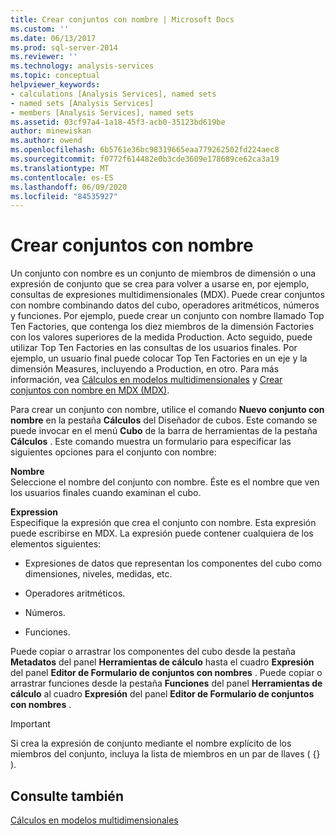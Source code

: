 ```yaml
---
title: Crear conjuntos con nombre | Microsoft Docs
ms.custom: ''
ms.date: 06/13/2017
ms.prod: sql-server-2014
ms.reviewer: ''
ms.technology: analysis-services
ms.topic: conceptual
helpviewer_keywords:
- calculations [Analysis Services], named sets
- named sets [Analysis Services]
- members [Analysis Services], named sets
ms.assetid: 03cf97a4-1a18-45f3-acb0-35123bd619be
author: minewiskan
ms.author: owend
ms.openlocfilehash: 6b5761e36bc98319665eaa779262502fd224aec8
ms.sourcegitcommit: f0772f614482e0b3cde3609e178689ce62ca3a19
ms.translationtype: MT
ms.contentlocale: es-ES
ms.lasthandoff: 06/09/2020
ms.locfileid: "84535927"
---
```

# <a name="create-named-sets"></a>Crear conjuntos con nombre
  Un conjunto con nombre es un conjunto de miembros de dimensión o una expresión de conjunto que se crea para volver a usarse en, por ejemplo, consultas de expresiones multidimensionales (MDX). Puede crear conjuntos con nombre combinando datos del cubo, operadores aritméticos, números y funciones. Por ejemplo, puede crear un conjunto con nombre llamado Top Ten Factories, que contenga los diez miembros de la dimensión Factories con los valores superiores de la medida Production. Acto seguido, puede utilizar Top Ten Factories en las consultas de los usuarios finales. Por ejemplo, un usuario final puede colocar Top Ten Factories en un eje y la dimensión Measures, incluyendo a Production, en otro. Para más información, vea [Cálculos en modelos multidimensionales](calculations-in-multidimensional-models.md) y [Crear conjuntos con nombre en MDX &#40;MDX&#41;](mdx/mdx-named-sets-building-named-sets.md).  
  
 Para crear un conjunto con nombre, utilice el comando **Nuevo conjunto con nombre** en la pestaña **Cálculos** del Diseñador de cubos. Este comando se puede invocar en el menú **Cubo** de la barra de herramientas de la pestaña **Cálculos** . Este comando muestra un formulario para especificar las siguientes opciones para el conjunto con nombre:  
  
 **Nombre**  
 Seleccione el nombre del conjunto con nombre. Éste es el nombre que ven los usuarios finales cuando examinan el cubo.  
  
 **Expression**  
 Especifique la expresión que crea el conjunto con nombre. Esta expresión puede escribirse en MDX. La expresión puede contener cualquiera de los elementos siguientes:  
  
-   Expresiones de datos que representan los componentes del cubo como dimensiones, niveles, medidas, etc.  
  
-   Operadores aritméticos.  
  
-   Números.  
  
-   Funciones.  
  
 Puede copiar o arrastrar los componentes del cubo desde la pestaña **Metadatos** del panel **Herramientas de cálculo** hasta el cuadro **Expresión** del panel **Editor de Formulario de conjuntos con nombres** . Puede copiar o arrastrar funciones desde la pestaña **Funciones** del panel **Herramientas de cálculo** al cuadro **Expresión** del panel **Editor de Formulario de conjuntos con nombres** .  
  
> [!IMPORTANT]  
>  Si crea la expresión de conjunto mediante el nombre explícito de los miembros del conjunto, incluya la lista de miembros en un par de llaves ( {} ).  
  
## <a name="see-also"></a>Consulte también  
 [Cálculos en modelos multidimensionales](calculations-in-multidimensional-models.md)  
  
  

